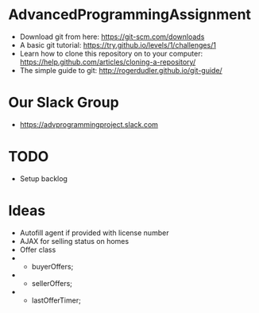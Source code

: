 # AdvancedProgrammingAssignment
- Download git from here: https://git-scm.com/downloads
- A basic git tutorial: https://try.github.io/levels/1/challenges/1
- Learn how to clone this repository on to your computer: https://help.github.com/articles/cloning-a-repository/
- The simple guide to git: http://rogerdudler.github.io/git-guide/

# Our Slack Group
- https://advprogrammingproject.slack.com

# TODO
- Setup backlog

# Ideas
- Autofill agent if provided with license number
- AJAX for selling status on homes
- Offer class
- - buyerOffers;
- - sellerOffers;
- - lastOfferTimer;

